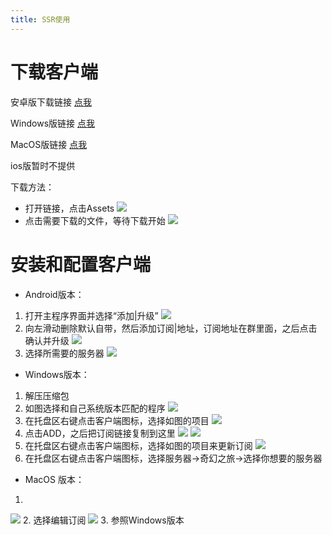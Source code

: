 ```yaml
---
title: SSR使用
---
```

# 下载客户端

安卓版下载链接 [点我](https://github.com/shadowsocksrr/shadowsocksr-android/releases)

Windows版链接 [点我](https://github.com/shadowsocksrr/shadowsocksr-csharp/releases)

MacOS版链接 [点我](https://github.com/qinyuhang/ShadowsocksX-NG-R/releases)

ios版暂时不提供

下载方法：
* 打开链接，点击Assets
![](https://raw.githubusercontent.com/QYboy/qyboy.github.io/myblog/source/_img/1.png)
* 点击需要下载的文件，等待下载开始
![](https://raw.githubusercontent.com/QYboy/qyboy.github.io/myblog/source/_img/2.png)

# 安装和配置客户端
* Android版本：
1. 打开主程序界面并选择“添加|升级”
![](https://raw.githubusercontent.com/QYboy/qyboy.github.io/myblog/source/_img/10.jpg)
2. 向左滑动删除默认自带，然后添加订阅|地址，订阅地址在群里面，之后点击确认并升级
![](https://raw.githubusercontent.com/QYboy/qyboy.github.io/myblog/source/_img/11.jpg)
3. 选择所需要的服务器
![](https://raw.githubusercontent.com/QYboy/qyboy.github.io/myblog/source/_img/12.jpg)

* Windows版本：
1. 解压压缩包
2. 如图选择和自己系统版本匹配的程序
![](https://raw.githubusercontent.com/QYboy/qyboy.github.io/myblog/source/_img/3.jpg)
3. 在托盘区右键点击客户端图标，选择如图的项目
![](https://raw.githubusercontent.com/QYboy/qyboy.github.io/myblog/source/_img/4.jpg)
4. 点击ADD，之后把订阅链接复制到这里
![](https://raw.githubusercontent.com/QYboy/qyboy.github.io/myblog/source/_img/5.jpg)
![](https://raw.githubusercontent.com/QYboy/qyboy.github.io/myblog/source/_img/6.jpg)
5. 在托盘区右键点击客户端图标，选择如图的项目来更新订阅
![](https://raw.githubusercontent.com/QYboy/qyboy.github.io/myblog/source/_img/7.jpg)
6. 在托盘区右键点击客户端图标，选择服务器->奇幻之旅->选择你想要的服务器

* MacOS 版本：
1. 
![](https://raw.githubusercontent.com/QYboy/qyboy.github.io/myblog/source/_img/8.jpg)
2. 选择编辑订阅
![](https://raw.githubusercontent.com/QYboy/qyboy.github.io/myblog/source/_img/9.jpg)
3. 参照Windows版本


